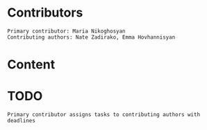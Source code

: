   # Contributors
    Primary contributor: Maria Nikoghosyan
    Contributing authors: Nate Zadirako, Emma Hovhannisyan
  # Content  
  # TODO
    Primary contributor assigns tasks to contributing authors with deadlines

